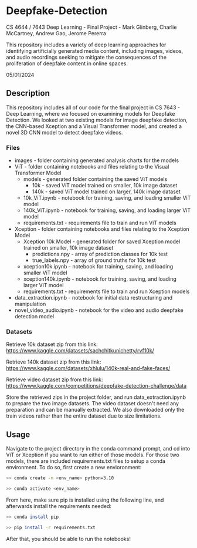 # Deepfake-Detection

CS 4644 / 7643 Deep Learning - Final Project - Mark Glinberg, Charlie McCartney, Andrew Gao, Jerome Pererra

This repository includes a variety of deep learning approaches for identifying artificially generated media content, including images, videos, and audio recordings seeking to mitigate the consequences of the proliferation of deepfake content in online spaces.

05/01/2024

## Description

This repository includes all of our code for the final project in CS 7643 - Deep Learning, where we focused on examining models for Deepfake Detection. We looked at two existing models for image deepfake detection, the CNN-based Xception and a Visual Transformer model, and created a novel 3D CNN model to detect deepfake videos.

### Files

- images - folder containing generated analysis charts for the models
- ViT - folder containing notebooks and files relating to the Visual Transformer Model
  - models - generated folder containing the saved ViT models
    - 10k - saved ViT model trained on smaller, 10k image dataset
    - 140k - saved ViT model trained on larger, 140k image dataset
  - 10k_ViT.ipynb - notebook for training, saving, and loading smaller ViT model
  - 140k_ViT.ipynb - notebook for training, saving, and loading larger ViT model
  - requirements.txt - requirements file to train and run ViT models
- Xception - folder containing notebooks and files relating to the Xception Model
  - Xception 10k Model - generated folder for saved Xception model trained on smaller, 10k image dataset
    - predictions.npy - array of prediction classes for 10k test
    - true_labels.npy - array of ground truths for 10k test
  - xception10k.ipynb - notebook for training, saving, and loading smaller ViT model
  - xception140k.ipynb - notebook for training, saving, and loading larger ViT model
  - requirements.txt - requirements file to train and run Xception models
- data_extraction.ipynb - notebook for initial data restructuring and manipulation
- novel_video_audio.ipynb - notebook for the video and audio deepfake detection model

### Datasets

Retrieve 10k dataset zip from this link: https://www.kaggle.com/datasets/sachchitkunichetty/rvf10k/

Retrieve 140k dataset zip from this link: https://www.kaggle.com/datasets/xhlulu/140k-real-and-fake-faces/

Retrieve video dataset zip from this link: https://www.kaggle.com/competitions/deepfake-detection-challenge/data

Store the retrieved zips in the project folder, and run data_extraction.ipynb to prepare the two image datasets. The video dataset doesn't need any preparation and can be manually extracted. We also downloaded only the train videos rather than the entire dataset due to size limitations.

## Usage

Navigate to the project directory in the conda command prompt, and cd into ViT or Xception if you want to run either of those models. For those two models, there are included requirements.txt files to setup a conda environment. To do so, first create a new envioronment:

```bash
>> conda create -n <env_name> python=3.10

>> conda activate <env_name>
```

From here, make sure pip is installed using the following line, and afterwards install the requirements needed:

```bash
>> conda install pip

>> pip install -r requirements.txt
```

After that, you should be able to run the notebooks!
